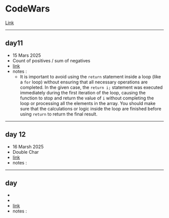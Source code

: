 # CodeWars
[Link ](https://www.codewars.com/kata/576bb71bbbcf0951d5000044)

---

## day11 
* 15 Mars 2025
*  Count of positives / sum of negatives
*  [link](https://www.codewars.com/kata/576bb71bbbcf0951d5000044)
* notes : 
    * It is important to avoid using the `return` statement inside a loop (like a `for` loop) without ensuring that all necessary operations are completed. In the given case, the `return i;` statement was executed immediately during the first iteration of the loop, causing the function to stop and return the value of `i` without completing the loop or processing all the elements in the array. You should make sure that the calculations or logic inside the loop are finished before using `return` to return the final result.


---

## day 12
* 16 Marsh 2025
*  Double Char
*  [link](https://www.codewars.com/kata/56b1f01c247c01db92000076)
* notes : 

---


## day
* 
*  
*  [link]()
* notes : 